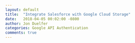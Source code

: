 ```yaml
---
layout: default
title:  "Integrate Salesforce with Google Cloud Storage"
date:   2018-04-05 00:02:00 -0800
author: Jon Duelfer
categories: Google API Authentication
comments: true
---
```


